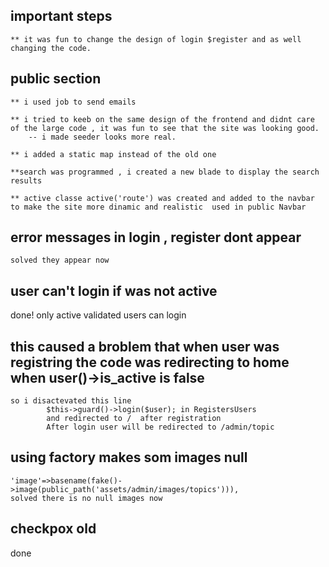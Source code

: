 ## important steps
    ** it was fun to change the design of login $register and as well changing the code. 

## public section
    ** i used job to send emails

    ** i tried to keeb on the same design of the frontend and didnt care of the large code , it was fun to see that the site was looking good.
        -- i made seeder looks more real.

    ** i added a static map instead of the old one

    **search was programmed , i created a new blade to display the search results

    ** active classe active('route') was created and added to the navbar to make the site more dinamic and realistic  used in public Navbar


## error messages in login , register dont appear
    solved they appear now

## user can't login if was not active  
  done! only active validated users can login

## this caused a broblem that when user was registring the code was redirecting to home when user()->is_active is false
    so i disactevated this line 
            $this->guard()->login($user); in RegistersUsers
            and redirected to /  after registration
            After login user will be redirected to /admin/topic

## using factory makes som images null 
    'image'=>basename(fake()->image(public_path('assets/admin/images/topics'))),
    solved there is no null images now

## checkpox old
done 
